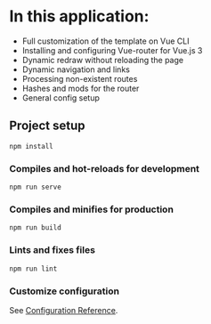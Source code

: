 # In this application:
- Full customization of the template on Vue CLI
- Installing and configuring Vue-router for Vue.js 3
- Dynamic redraw without reloading the page
- Dynamic navigation and links
- Processing non-existent routes
- Hashes and mods for the router
- General config setup

## Project setup
```
npm install
```

### Compiles and hot-reloads for development
```
npm run serve
```

### Compiles and minifies for production
```
npm run build
```

### Lints and fixes files
```
npm run lint
```

### Customize configuration
See [Configuration Reference](https://cli.vuejs.org/config/).
